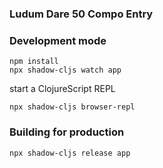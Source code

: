 ### Ludum Dare 50 Compo Entry

### Development mode
```
npm install
npx shadow-cljs watch app
```
start a ClojureScript REPL
```
npx shadow-cljs browser-repl
```
### Building for production

```
npx shadow-cljs release app
```
